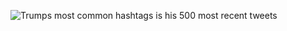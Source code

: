 ![Trumps most common hashtags is his 500 most recent tweets](/home/timor/Documents/Git/Twitter-Mining/trump_tweets/most_common_hashtags.png)
